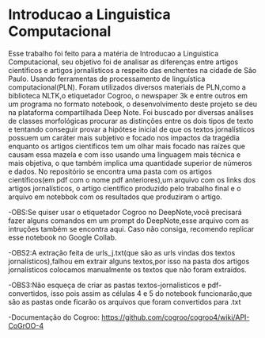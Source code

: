 # Introducao a Linguistica Computacional

Esse trabalho foi feito para a matéria de Introducao a Linguistica Computacional, seu objetivo foi de analisar as diferenças entre artigos científicos e artigos jornalísticos a respeito das enchentes na  cidade de São Paulo. Usando ferramentas de processamento de linguística computacional(PLN). Foram utilizados diversos materiais de PLN,como a biblioteca NLTK,o etiquetador Cogroo, o newspaper 3k e entre outros em um programa no formato notebook, o desenvolvimento deste projeto se deu na plataforma compartilhada Deep Note. 
Foi buscado por diversas análises de classes morfológicas procurar as distinções entre os dois tipos de texto e tentando conseguir provar a hipótese inicial de que os textos jornalísticos possuem um caráter mais subjetivo e focado nos impactos da tragédia enquanto os artigos científicos tem um olhar mais focado nas raízes que causam essa mazela e com isso usando uma linguagem mais técnica e mais objetiva, o que também implica uma quantidade superior de números e dados.
No repositório se encontra uma pasta com os artigos científicos(em pdf com o nome pdf anteriores),um arquivo com os links dos artigos jornalísticos, o artigo científico produzido pelo trabalho final e o arquivo em notebbok com os resultados que produziram o artigo.

-OBS:Se quiser usar o etiquetador Cogroo no DeepNote,você precisará fazer alguns comandos em um prompt do DeepNote,esse arquivo com as intruções também se encontra aqui.
Caso não consiga, recomendo replicar esse notebook no Google Collab.

-OBS2:A extração feita de urls_j.txt(que são as urls vindas dos textos jornalísticos),falhou em extrair alguns textos,por isso na pasta dos artigos jornalísticos colocamos manualmente os textos que não foram extraídos.

-OBS3:Não esqueça de criar as pastas textos-jornalisticos e pdf-convertidos, isso pois assim as células 4 e 5 do notebook funcionarão,que são as pastas onde ficarão os arquivos que foram convertidos para .txt

-Documentação do Cogroo: https://github.com/cogroo/cogroo4/wiki/API-CoGrOO-4
